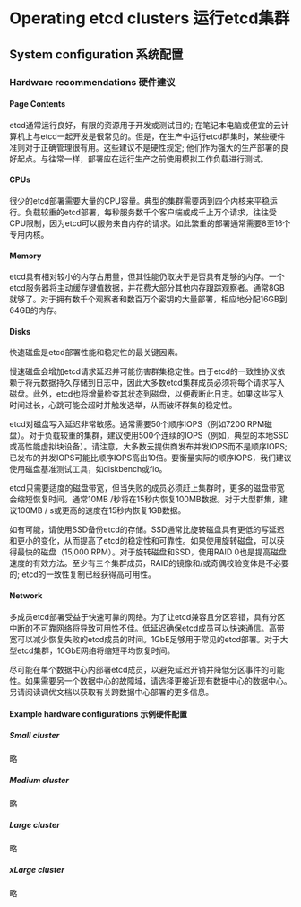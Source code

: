 # Operating etcd clusters 运行etcd集群
## System configuration 系统配置
### Hardware recommendations 硬件建议
#### Page Contents
etcd通常运行良好，有限的资源用于开发或测试目的; 在笔记本电脑或便宜的云计算机上与etcd一起开发是很常见的。但是，在生产中运行etcd群集时，某些硬件准则对于正确管理很有用。这些建议不是硬性规定; 他们作为强大的生产部署的良好起点。与往常一样，部署应在运行生产之前使用模拟工作负载进行测试。

#### CPUs
很少的etcd部署需要大量的CPU容量。典型的集群需要两到四个内核来平稳运行。负载较重的etcd部署，每秒服务数千个客户端或成千上万个请求，往往受CPU限制，因为etcd可以服务来自内存的请求。如此繁重的部署通常需要8至16个专用内核。

#### Memory
etcd具有相对较小的内存占用量，但其性能仍取决于是否具有足够的内存。一个etcd服务器将主动缓存键值数据，并花费大部分其他内存跟踪观察者。通常8GB就够了。对于拥有数千个观察者和数百万个密钥的大量部署，相应地分配16GB到64GB的内存。

#### Disks
快速磁盘是etcd部署性能和稳定性的最关键因素。

慢速磁盘会增加etcd请求延迟并可能伤害群集稳定性。由于etcd的一致性协议依赖于将元数据持久存储到日志中，因此大多数etcd集群成员必须将每个请求写入磁盘。此外，etcd也将增量检查其状态到磁盘，以便截断此日志。如果这些写入时间过长，心跳可能会超时并触发选举，从而破坏群集的稳定性。

etcd对磁盘写入延迟非常敏感。通常需要50个顺序IOPS（例如7200 RPM磁盘）。对于负载较重的集群，建议使用500个连续的IOPS（例如，典型的本地SSD或高性能虚拟块设备）。请注意，大多数云提供商发布并发IOPS而不是顺序IOPS; 已发布的并发IOPS可能比顺序IOPS高出10倍。要衡量实际的顺序IOPS，我们建议使用磁盘基准测试工具，如diskbench或fio。

etcd只需要适度的磁盘带宽，但当失败的成员必须赶上集群时，更多的磁盘带宽会缩短恢复时间。通常10MB /秒将在15秒内恢复100MB数据。对于大型群集，建议100MB / s或更高的速度在15秒内恢复1GB数据。

如有可能，请使用SSD备份etcd的存储。SSD通常比旋转磁盘具有更低的写延迟和更小的变化，从而提高了etcd的稳定性和可靠性。如果使用旋转磁盘，可以获得最快的磁盘（15,000 RPM）。对于旋转磁盘和SSD，使用RAID 0也是提高磁盘速度的有效方法。至少有三个集群成员，RAID的镜像和/或奇偶校验变体是不必要的; etcd的一致性复制已经获得高可用性。

#### Network
多成员etcd部署受益于快速可靠的网络。为了让etcd兼容且分区容错，具有分区中断的不可靠网络将导致可用性不佳。低延迟确保etcd成员可以快速通信。高带宽可以减少恢复失败的etcd成员的时间。1GbE足够用于常见的etcd部署。对于大型etcd集群，10GbE网络将缩短平均恢复时间。

尽可能在单个数据中心内部署etcd成员，以避免延迟开销并降低分区事件的可能性。如果需要另一个数据中心的故障域，请选择更接近现有数据中心的数据中心。另请阅读调优文档以获取有关跨数据中心部署的更多信息。
#### Example hardware configurations 示例硬件配置
##### Small cluster
略
##### Medium cluster
略
##### Large cluster
略
##### xLarge cluster
略

